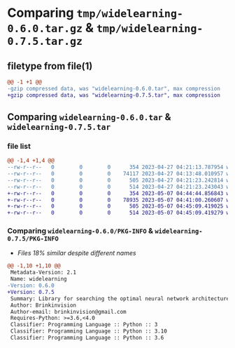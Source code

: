 # Comparing `tmp/widelearning-0.6.0.tar.gz` & `tmp/widelearning-0.7.5.tar.gz`

## filetype from file(1)

```diff
@@ -1 +1 @@
-gzip compressed data, was "widelearning-0.6.0.tar", max compression
+gzip compressed data, was "widelearning-0.7.5.tar", max compression
```

## Comparing `widelearning-0.6.0.tar` & `widelearning-0.7.5.tar`

### file list

```diff
@@ -1,4 +1,4 @@
--rw-r--r--   0        0        0      354 2023-04-27 04:21:13.787954 widelearning-0.6.0/pyproject.toml
--rw-r--r--   0        0        0    74117 2023-04-27 04:13:48.010957 widelearning-0.6.0/widelearning.py
--rw-r--r--   0        0        0      505 2023-04-27 04:21:23.242814 widelearning-0.6.0/setup.py
--rw-r--r--   0        0        0      514 2023-04-27 04:21:23.243043 widelearning-0.6.0/PKG-INFO
+-rw-r--r--   0        0        0      354 2023-05-07 04:44:44.856843 widelearning-0.7.5/pyproject.toml
+-rw-r--r--   0        0        0    78935 2023-05-07 04:41:00.260607 widelearning-0.7.5/widelearning.py
+-rw-r--r--   0        0        0      505 2023-05-07 04:45:09.419025 widelearning-0.7.5/setup.py
+-rw-r--r--   0        0        0      514 2023-05-07 04:45:09.419279 widelearning-0.7.5/PKG-INFO
```

### Comparing `widelearning-0.6.0/PKG-INFO` & `widelearning-0.7.5/PKG-INFO`

 * *Files 18% similar despite different names*

```diff
@@ -1,10 +1,10 @@
 Metadata-Version: 2.1
 Name: widelearning
-Version: 0.6.0
+Version: 0.7.5
 Summary: Library for searching the optimal neural network architecture
 Author: Brinkinvision
 Author-email: brinkinvision@gmail.com
 Requires-Python: >=3.6,<4.0
 Classifier: Programming Language :: Python :: 3
 Classifier: Programming Language :: Python :: 3.10
 Classifier: Programming Language :: Python :: 3.6
```

